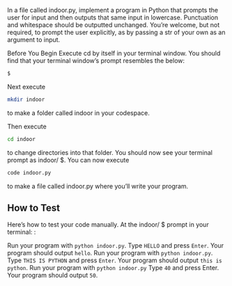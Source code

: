 In a file called indoor.py, implement a program in Python that prompts the user for input and then outputs that same input in lowercase. Punctuation and whitespace should be outputted unchanged. You’re welcome, but not required, to prompt the user explicitly, as by passing a str of your own as an argument to input.

Before You Begin
Execute cd by itself in your terminal window. You should find that your terminal window’s prompt resembles the below:

```bash
$
```
Next execute

```bash
mkdir indoor
```
to make a folder called indoor in your codespace.

Then execute

```bash
cd indoor
```
to change directories into that folder. You should now see your terminal prompt as indoor/ $. You can now execute

```bash
code indoor.py
```

to make a file called indoor.py where you’ll write your program.

## How to Test
Here’s how to test your code manually. At the indoor/ $ prompt in your terminal: :

Run your program with `python indoor.py`. Type `HELLO` and press `Enter`. Your program should output `hello`.
Run your program with `python indoor.py`. Type `THIS IS PYTHON` and press `Enter`. Your program should output `this is python`.
Run your program with `python indoor.py` Type `40` and press Enter. Your program should output `50`.